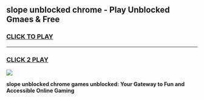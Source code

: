 
## slope unblocked chrome - Play Unblocked Gmaes & Free
<h3>
<a href="https://news.freeplayer.one?title=slope_unblocked_chrome&ref=16F">CLICK TO PLAY</a></h3>
<hr>

<h3>
<a href="https://news.freeplayer.one?title=slope_unblocked_chrome&ref=16F">CLICK 2 PLAY</a>
  
</h3>

<a href="https://news.freeplayer.one?title=slope_unblocked_chrome&ref=16F/"><img src="https://clearcache.store/games.png"></a>


**slope unblocked chrome games unblocked: Your Gateway to Fun and Accessible Online Gaming**
